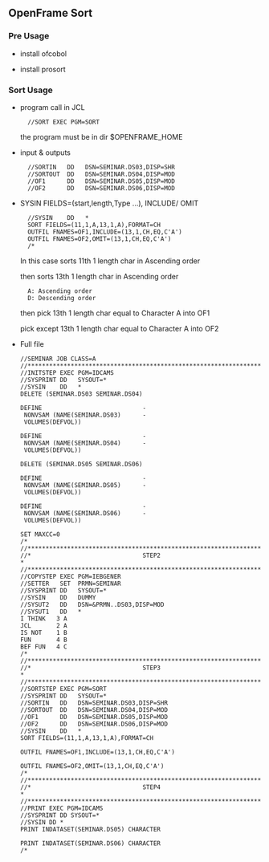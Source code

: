 ## OpenFrame Sort

### Pre Usage

- install ofcobol

-  install prosort

### Sort Usage

- program call in JCL

        //SORT EXEC PGM=SORT

    the program must be in dir $OPENFRAME_HOME

- input & outputs

        //SORTIN   DD   DSN=SEMINAR.DS03,DISP=SHR
        //SORTOUT  DD   DSN=SEMINAR.DS04,DISP=MOD
        //OF1      DD   DSN=SEMINAR.DS05,DISP=MOD
        //OF2      DD   DSN=SEMINAR.DS06,DISP=MOD

- SYSIN FIELDS=(start,length,Type ...), INCLUDE/ OMIT
    
        //SYSIN    DD   * 
        SORT FIELDS=(11,1,A,13,1,A),FORMAT=CH
        OUTFIL FNAMES=OF1,INCLUDE=(13,1,CH,EQ,C'A')
        OUTFIL FNAMES=OF2,OMIT=(13,1,CH,EQ,C'A')
        /*
    
    In this case sorts 11th 1 length char in Ascending order
  
    then sorts 13th 1 length char in Ascending order
  
        A: Ascending order
        D: Descending order
  
    then pick 13th 1 length char equal to Character A into OF1 
  
    pick except 13th 1 length char equal to Character A into OF2
    
        
        
      
- Full file

      //SEMINAR JOB CLASS=A
      //*********************************************************************
      //INITSTEP EXEC PGM=IDCAMS
      //SYSPRINT DD   SYSOUT=*
      //SYSIN    DD   *
      DELETE (SEMINAR.DS03 SEMINAR.DS04)
      
      DEFINE                            -
       NONVSAM (NAME(SEMINAR.DS03)      -
       VOLUMES(DEFVOL))
      
      DEFINE                            -
       NONVSAM (NAME(SEMINAR.DS04)      -
       VOLUMES(DEFVOL))
      
      DELETE (SEMINAR.DS05 SEMINAR.DS06)
      
      DEFINE                            -
       NONVSAM (NAME(SEMINAR.DS05)      -
       VOLUMES(DEFVOL))
      
      DEFINE                            -
       NONVSAM (NAME(SEMINAR.DS06)      -
       VOLUMES(DEFVOL))
      
      SET MAXCC=0
      /*
      //*********************************************************************
      //*                               STEP2                               *
      //*********************************************************************
      //COPYSTEP EXEC PGM=IEBGENER
      //SETTER   SET  PRMN=SEMINAR
      //SYSPRINT DD   SYSOUT=*
      //SYSIN    DD   DUMMY
      //SYSUT2   DD   DSN=&PRMN..DS03,DISP=MOD
      //SYSUT1   DD   *
      I THINK   3 A
      JCL       2 A
      IS NOT    1 B
      FUN       4 B
      BEF FUN   4 C
      /*
      //*********************************************************************
      //*                               STEP3                               *
      //*********************************************************************
      //SORTSTEP EXEC PGM=SORT
      //SYSPRINT DD   SYSOUT=*
      //SORTIN   DD   DSN=SEMINAR.DS03,DISP=SHR
      //SORTOUT  DD   DSN=SEMINAR.DS04,DISP=MOD
      //OF1      DD   DSN=SEMINAR.DS05,DISP=MOD
      //OF2      DD   DSN=SEMINAR.DS06,DISP=MOD
      //SYSIN    DD   *
      SORT FIELDS=(11,1,A,13,1,A),FORMAT=CH
      
      OUTFIL FNAMES=OF1,INCLUDE=(13,1,CH,EQ,C'A')
      
      OUTFIL FNAMES=OF2,OMIT=(13,1,CH,EQ,C'A')
      /*
      //*********************************************************************
      //*                               STEP4                               *
      //*********************************************************************
      //PRINT EXEC PGM=IDCAMS
      //SYSPRINT DD SYSOUT=*
      //SYSIN DD *
      PRINT INDATASET(SEMINAR.DS05) CHARACTER
      
      PRINT INDATASET(SEMINAR.DS06) CHARACTER
      /*


    

